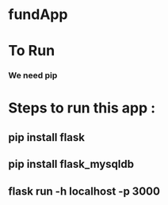 # fundApp

# To Run  
   ### We need pip
   
# Steps to run this app :
   
   ## pip install flask
   ## pip install flask_mysqldb
   ## flask run -h localhost -p 3000

